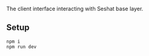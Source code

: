 The client interface interacting with Seshat base layer.
<!-- 
SocialBlock is the first cross-site cookie for blockchain, providing users of decentralized applications (dApps) with seamless and highly personalized experiences no matter where they are in the decentralized world.

For now to interact with the graph interactive module you just need to visit socialblock.vercel.app, search for an address like: 0x22F9dCF4647084d6C31b2765F6910cd85C178C18, and wait for a moment :). The result would be like below:
![Alt text](public/graph-interaction.png) -->

## Setup

    npm i
    npm run dev

